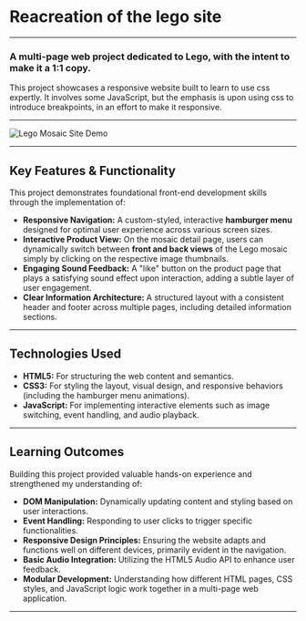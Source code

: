 # Reacreation of the lego site

---

### A multi-page web project dedicated to Lego, with the intent to make it a 1:1 copy.
This project showcases a responsive website built to learn to use css expertly. It involves some JavaScript, but the emphasis is upon using css to introduce breakpoints, in an effort to make it responsive.

---

![Lego Mosaic Site Demo](https://media2.giphy.com/media/v1.Y2lkPTc5MGI3NjExd2lhcmVhdmswZTB4amM0eHJ0ZTZhemNsc254NTlxN2prbmVodGllZSZlcD12MV9pbnRlcm5hbF9naWZfYnlfaWQmY3Q9Zw/qaa1yULXlI20SHLIVl/giphy.gif)

---

## Key Features & Functionality

This project demonstrates foundational front-end development skills through the implementation of:

* **Responsive Navigation:** A custom-styled, interactive **hamburger menu** designed for optimal user experience across various screen sizes.
* **Interactive Product View:** On the mosaic detail page, users can dynamically switch between **front and back views** of the Lego mosaic simply by clicking on the respective image thumbnails.
* **Engaging Sound Feedback:** A "like" button on the product page that plays a satisfying sound effect upon interaction, adding a subtle layer of user engagement.
* **Clear Information Architecture:** A structured layout with a consistent header and footer across multiple pages, including detailed information sections.

---

## Technologies Used

* **HTML5:** For structuring the web content and semantics.
* **CSS3:** For styling the layout, visual design, and responsive behaviors (including the hamburger menu animations).
* **JavaScript:** For implementing interactive elements such as image switching, event handling, and audio playback.

---

## Learning Outcomes

Building this project provided valuable hands-on experience and strengthened my understanding of:

* **DOM Manipulation:** Dynamically updating content and styling based on user interactions.
* **Event Handling:** Responding to user clicks to trigger specific functionalities.
* **Responsive Design Principles:** Ensuring the website adapts and functions well on different devices, primarily evident in the navigation.
* **Basic Audio Integration:** Utilizing the HTML5 Audio API to enhance user feedback.
* **Modular Development:** Understanding how different HTML pages, CSS styles, and JavaScript logic work together in a multi-page web application.

---
